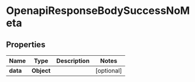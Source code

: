 

# OpenapiResponseBodySuccessNoMeta


## Properties

| Name | Type | Description | Notes |
|------------ | ------------- | ------------- | -------------|
|**data** | **Object** |  |  [optional] |




